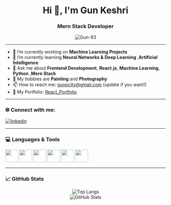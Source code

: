 <h1 align="center">Hi 👋, I'm Gun Keshri</h1>
<h3 align="center">Mern Stack Developer</h3>

<p align="center">
  <img src="https://komarev.com/ghpvc/?username=Gun-93&label=Profile%20views&color=0e75b6&style=flat" alt="Gun-93" />
</p>

---

- 🔭 I’m currently working on **Machine Learning Projects**
- 🌱 I’m currently learning **Neural Networks & Deep Learning** ,**Artificial Intelligence**
- 💬 Ask me about **Frontend Development**, **React.js**, **Machine Learning**, **Python** ,**Mern Stack**
- 🎨 My hobbies are **Painting** and **Photography**
- 📫 How to reach me: gunpcity@gmail.com (update if you want!)
- 📁 My Portfolio: [React_Portfolio](https://github.com/Gun-93/React_Portfolio.git)

---

### 🌐 Connect with me:

<p align="left">
  <a href="www.linkedin.com/in/gunkeshri" target="blank">
    <img align="center" src="https://img.shields.io/badge/LinkedIn-blue?style=flat&logo=linkedin&logoColor=white" alt="linkedin" />
  </a>
</p>

---

### 💻 Languages & Tools

<p align="left">
  <img src="https://cdn.jsdelivr.net/gh/devicons/devicon/icons/html5/html5-original.svg" width="40" />
  <img src="https://cdn.jsdelivr.net/gh/devicons/devicon/icons/css3/css3-original.svg" width="40" />
  <img src="https://cdn.jsdelivr.net/gh/devicons/devicon/icons/javascript/javascript-original.svg" width="40" />
  <img src="https://cdn.jsdelivr.net/gh/devicons/devicon/icons/react/react-original.svg" width="40" />
  <img src="https://cdn.jsdelivr.net/gh/devicons/devicon/icons/python/python-original.svg" width="40" />
  <img src="https://cdn.jsdelivr.net/gh/devicons/devicon/icons/jupyter/jupyter-original.svg" width="40" />
</p>

---

### 📈 GitHub Stats

<p align="center">
  <img src="https://github-readme-stats.vercel.app/api/top-langs/?username=Gun-93&layout=compact" alt="Top Langs" />
  <br/>
  <img src="https://github-readme-stats.vercel.app/api?username=Gun-93&show_icons=true&theme=default" alt="GitHub Stats" />
</p>
